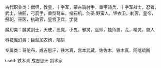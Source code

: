 古代职业类：僧侣，教皇，十字军，蒙古骑射手，重甲骑兵，十字军战士，忍者，武士，铁匠，弓箭手，重型弩车，投石机，剑圣
野蛮人，锦衣卫，刺客，皇帝，祭祀，巫医，执政官，皇宫卫兵，学徒

魔幻类：魔灵剑士，天使，恶魔，小鬼，邪灵，巫师，独角兽，龙，精灵，兽人

科技魔幻类：巨型加农炮，陷阱

专属类：哥伦布，成吉思汗，铁木真，宫本武藏，佐佐木，铁木真，阿喀琉斯


used:
铁木真
成吉思汗
剑术家
